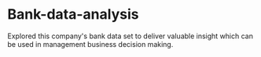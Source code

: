 # Bank-data-analysis
Explored this company's bank data set to deliver valuable insight which can be used in management business decision making.
